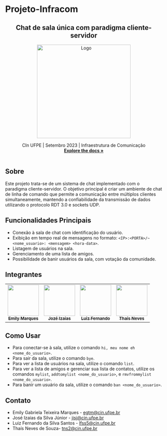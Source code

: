 # Projeto-Infracom

  <h2 align="center">Chat de sala única com paradigma cliente-servidor</h2> 
 <p align="center">
    <img src="https://github.com/jrchakalo/Projeto-Infracom/assets/56198772/0bfed72a-7371-40dd-8741-e87ed9533fa7" alt="Logo" height="300">
  </a>

  <p align="center">
    CIn UFPE | Setembro 2023 | Infraestrutura de Comunicação
    <br />
    <a href="[https://github.com/jrchakalo/Projeto-Infracom]"><strong>Explore the docs »</strong></a>
    <br />
    <br />
  </p>
</p>

## Sobre

Este projeto trata-se de um sistema de chat implementado com o paradigma cliente-servidor. O objetivo principal é criar um ambiente de chat de linha de comando que permite a comunicação entre múltiplos clientes simultaneamente, mantendo a confiabilidade da transmissão de dados utilizando o protocolo RDT 3.0 e sockets UDP.


## Funcionalidades Principais

- Conexão à sala de chat com identificação do usuário.
- Exibição em tempo real de mensagens no formato: `<IP>:<PORTA>/~<nome_usuario>: <mensagem> <hora-data>`.
- Listagem de usuários na sala.
- Gerenciamento de uma lista de amigos.
- Possibilidade de banir usuários da sala, com votação da comunidade.
 

## Integrantes

<table>
  <tr>
 <td align="center"><a href="https://github.com/EmilyMarks"><img src="https://avatars.githubusercontent.com/u/105242629?v=4" width="100px;" alt=""/><br /><sub><b>Emily Marques</b></sub></a><br/></td>
  
 <td align="center"><a href="https://github.com/jrchakalo"><img src="https://avatars.githubusercontent.com/u/111616637?v=4" width="100px;" alt=""/><br /><sub><b>Jozé Izaias</b></sub></a><br/></td>

<td align="center"><a href="https://github.com/luizsoftdev"><img src="https://avatars.githubusercontent.com/u/122493512?v=4" width="100px;" alt=""/><br /><sub><b>Luiz Fernando</b></sub></a><br/></td>

<td align="center"><a href="https://github.com/thaisnevest"><img src="https://avatars.githubusercontent.com/u/56198772?=4" width="100px;" alt=""/><br /><sub><b>Thaís Neves</b></sub></a><br/></td></tr>
 </table>


## Como Usar

- Para conectar-se à sala, utilize o comando `hi, meu nome eh <nome_do_usuario>`.
- Para sair da sala, utilize o comando `bye`.
- Para ver a lista de usuários na sala, utilize o comando `list`.
- Para ver a lista de amigos e gerenciar sua lista de contatos, utilize os comandos `mylist`, `addtomylist <nome_do_usuario>`, e `rmvfrommylist <nome_do_usuario>`.
- Para banir um usuário da sala, utilize o comando `ban <nome_do_usuario>`.


## Contato
- Emily Gabriela Teixeira Marques - egtm@cin.ufpe.br
- José Izaias da Silva Júnior - jisj@cin.ufpe.br
- Luiz Fernando da Silva Santos - lfss5@cin.ufpe.br
- Thaís Neves de Souza- tns2@cin.ufpe.br
